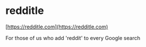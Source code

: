 # redditle

[https://redditle.com](https://redditle.com)

For those of us who add 'reddit' to every Google search
